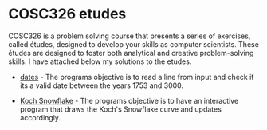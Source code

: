 # COSC326 etudes
COSC326 is a problem solving course that presents a series of exercises, called études, designed to develop your skills as computer scientists. These études are designed to foster both analytical and creative problem-solving skills. I have attached below my solutions to the etudes.

* [dates](./etude1) - The programs objective is to read a line from input and check if its a valid date between the years 1753 and 3000.

* [Koch Snowflake](./etude3) - The programs objective is to have an interactive program that draws the Koch's Snowflake curve and updates accordingly.